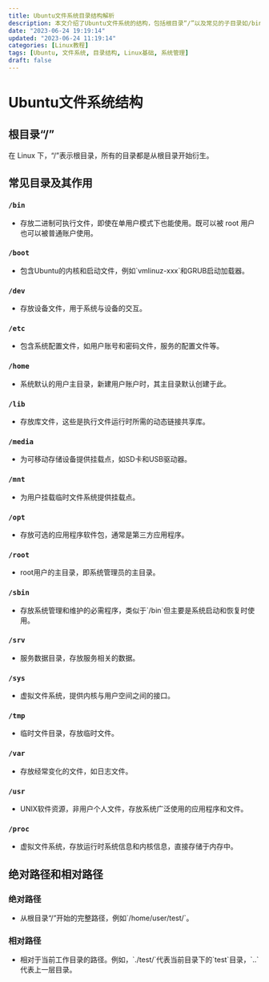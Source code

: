 ```yaml
---
title: Ubuntu文件系统目录结构解析
description: 本文介绍了Ubuntu文件系统的结构，包括根目录“/”以及常见的子目录如/bin, /boot, /dev等，各目录存放的内容和用途。还解释了绝对路径和相对路径的概念，绝对路径从根目录开始，而相对路径则是相对于当前工作目录。
date: "2023-06-24 19:19:14"
updated: "2023-06-24 11:19:14"
categories: [Linux教程]
tags: [Ubuntu, 文件系统, 目录结构, Linux基础, 系统管理]
draft: false
---
```


# Ubuntu文件系统结构

## 根目录“/”

在 Linux 下，“/”表示根目录，所有的目录都是从根目录开始衍生。

## 常见目录及其作用

### `/bin`

- 存放二进制可执行文件，即使在单用户模式下也能使用。既可以被 root 用户也可以被普通账户使用。

### `/boot`

- 包含Ubuntu的内核和启动文件，例如\`vmlinuz-xxx\`和GRUB启动加载器。

### `/dev`

- 存放设备文件，用于系统与设备的交互。

### `/etc`

- 包含系统配置文件，如用户账号和密码文件，服务的配置文件等。

### `/home`

- 系统默认的用户主目录，新建用户账户时，其主目录默认创建于此。

### `/lib`

- 存放库文件，这些是执行文件运行时所需的动态链接共享库。

### `/media`

- 为可移动存储设备提供挂载点，如SD卡和USB驱动器。

### `/mnt`

- 为用户挂载临时文件系统提供挂载点。

### `/opt`

- 存放可选的应用程序软件包，通常是第三方应用程序。

### `/root`

- root用户的主目录，即系统管理员的主目录。

### `/sbin`

- 存放系统管理和维护的必需程序，类似于\`/bin\`但主要是系统启动和恢复时使用。

### `/srv`

- 服务数据目录，存放服务相关的数据。

### `/sys`

- 虚拟文件系统，提供内核与用户空间之间的接口。

### `/tmp`

- 临时文件目录，存放临时文件。

### `/var`

- 存放经常变化的文件，如日志文件。

### `/usr`

- UNIX软件资源，非用户个人文件，存放系统广泛使用的应用程序和文件。

### `/proc`

- 虚拟文件系统，存放运行时系统信息和内核信息，直接存储于内存中。

## 绝对路径和相对路径

### 绝对路径

- 从根目录“/”开始的完整路径，例如\`/home/user/test/\`。

### 相对路径

- 相对于当前工作目录的路径。例如，\`./test/\`代表当前目录下的\`test\`目录，\`..\`代表上一层目录。

